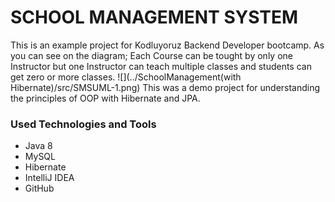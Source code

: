 # SCHOOL MANAGEMENT SYSTEM
This is an example project for Kodluyoruz Backend Developer bootcamp. As you can see on the diagram; Each Course can be tought by only one Instructor but one Instructor can teach multiple classes and students can get zero or more classes. ![](../SchoolManagement(with Hibernate)/src/SMSUML-1.png)
This was a demo project for understanding the principles of OOP with Hibernate and JPA.

### Used Technologies and Tools
+ Java 8
+ MySQL
+ Hibernate
+ IntelliJ IDEA
+ GitHub
